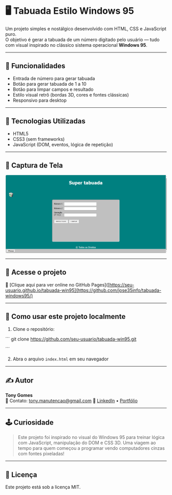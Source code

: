 # 🖥️ Tabuada Estilo Windows 95

Um projeto simples e nostálgico desenvolvido com HTML, CSS e JavaScript puro.  
O objetivo é gerar a tabuada de um número digitado pelo usuário — tudo com visual inspirado no clássico sistema operacional **Windows 95**.  

---

## 🎯 Funcionalidades

- Entrada de número para gerar tabuada
- Botão para gerar tabuada de 1 a 10
- Botão para limpar campos e resultado
- Estilo visual retrô (bordas 3D, cores e fontes clássicas)
- Responsivo para desktop

---

## 🧪 Tecnologias Utilizadas

- HTML5
- CSS3 (sem frameworks)
- JavaScript (DOM, eventos, lógica de repetição)

---

## 📸 Captura de Tela

![screenshot](./img.png) 

---

## 🚀 Acesse o projeto

🔗 [Clique aqui para ver online no GitHub Pages]([https://seu-usuario.github.io/tabuada-win95](https://github.com/jose35info/tabuada-windows95/)  


---

## 📁 Como usar este projeto localmente

1. Clone o repositório:
   
´´´
git clone https://github.com/seu-usuario/tabuada-win95.git

´´´

2. Abra o arquivo `index.html` em seu navegador

---

## ✍️ Autor

**Tony Gomes**  
📧 Contato: tony.manutencao@gmail.com
🔗 [LinkedIn](https://www.linkedin.com/in/seu-perfil) • [Portfólio](https://jose35info.github.io/Meu-Portfolio/)

---

## 🕹️ Curiosidade

> Este projeto foi inspirado no visual do Windows 95 para treinar lógica com JavaScript, manipulação do DOM e CSS 3D. Uma viagem ao tempo para quem começou a programar vendo computadores cinzas com fontes pixeladas!

---

## 📜 Licença

Este projeto está sob a licença MIT.

